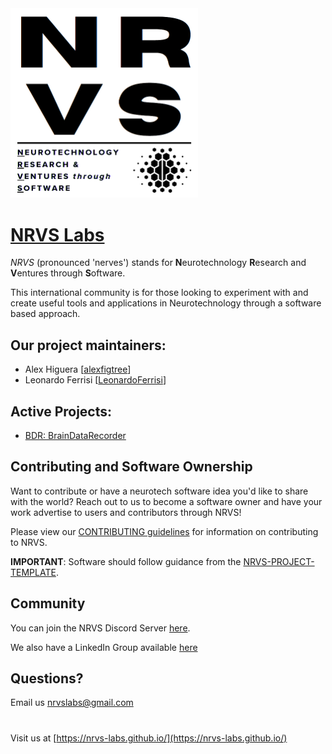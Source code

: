 <img src="https://github.com/NRVS-Labs/.github/blob/main/assets/NRVS_logo.PNG" alt="NRVS" width="300"/>


# [**NRVS Labs**](https://nrvs-labs.github.io/)

*NRVS* (pronounced 'nerves') stands for **N**eurotechnology **R**esearch and **V**entures through **S**oftware.

This international community is for those looking to experiment with and create useful tools and applications in Neurotechnology through a software based approach.


## Our project maintainers:
- Alex Higuera [[alexfigtree](https://github.com/alexfigtree)]
- Leonardo Ferrisi [[LeonardoFerrisi](https://github.com/LeonardoFerrisi)]

## Active Projects:
- [BDR: BrainDataRecorder](https://github.com/NRVS-Labs/BrainDataRecorder)

## Contributing and Software Ownership
Want to contribute or have a neurotech software idea you'd like to share with the world? 
Reach out to us to become a software owner and have your work advertise to users and contributors through NRVS!

Please view our [CONTRIBUTING guidelines](https://github.com/NRVS-Labs/.github/blob/main/docs/CONTRIBUTING.md) for information on contributing to NRVS.

**IMPORTANT**: Software should follow guidance from the [NRVS-PROJECT-TEMPLATE](https://github.com/NRVS-Labs/NRVS-Project-Template).

## Community
You can join the NRVS Discord Server [here](https://discord.gg/5E8QcZfa2Z).

We also have a LinkedIn Group available [here](https://www.linkedin.com/groups/12965141/)

## Questions?
Email us nrvslabs@gmail.com

#

Visit us at [https://nrvs-labs.github.io/](https://nrvs-labs.github.io/)


